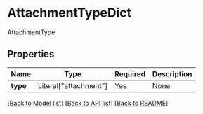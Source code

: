 # AttachmentTypeDict

AttachmentType

## Properties
| Name | Type | Required | Description |
| ------------ | ------------- | ------------- | ------------- |
**type** | Literal["attachment"] | Yes | None |


[[Back to Model list]](../../../README.md#models-v1-link) [[Back to API list]](../../../README.md#documentation-for-api-endpoints) [[Back to README]](../../../README.md)
